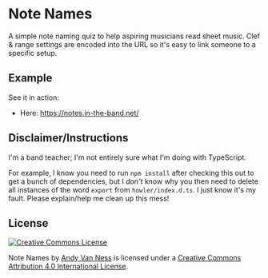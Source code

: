 Note Names
==============

A simple note naming quiz to help aspiring musicians read sheet music. Clef & range settings are encoded into the URL so it's easy to link someone to a specific setup.

## Example

See it in action:
* Here: https://notes.in-the-band.net/

## Disclaimer/Instructions

I'm a band teacher; I'm not entirely sure what I'm doing with TypeScript.

For example, I know you need to run  `npm install` after checking this out to get a bunch of dependencies, but I *don't* know why you then need to delete all instances of the word `export` from `howler/index.d.ts`. I just know it's my fault. Please explain/help me clean up this mess!

## License

<a class="inline" rel="license" href="http://creativecommons.org/licenses/by/4.0/"><img alt="Creative Commons License" style="border-width:0" src="https://i.creativecommons.org/l/by/4.0/88x31.png" /></a>

<span xmlns:dct="http://purl.org/dc/terms/" href="http://purl.org/dc/dcmitype/InteractiveResource" property="dct:title" rel="dct:type">Note Names</span> by <a class="inline" xmlns:cc="http://creativecommons.org/ns#" href="http://andyvn.ath.cx/" property="cc:attributionName" rel="cc:attributionURL">Andy Van Ness</a> is licensed under a <a class="inline" rel="license" href="http://creativecommons.org/licenses/by/4.0/">Creative Commons Attribution 4.0 International License</a>.
